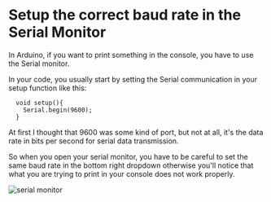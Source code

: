 # Setup the correct baud rate in the Serial Monitor

In Arduino, if you want to print something in the console, you have to use the Serial monitor.

In your code, you usually start by setting the Serial communication in your setup function like this:

```
  void setup(){
    Serial.begin(9600);
  }
```

At first I thought that 9600 was some kind of port, but not at all, it's the data rate in bits per second for serial data transmission.

So when you open your serial monitor, you have to be careful to set the same baud rate in the bottom right dropdown otherwise you'll notice that what you are trying to print in your console does not work properly.

![serial monitor](https://cdn.sparkfun.com/assets/7/f/b/b/2/521fa7f1757b7f63778b456d.jpg)
